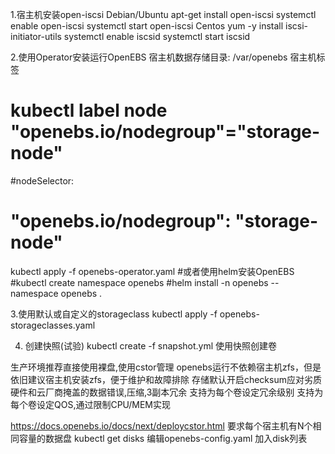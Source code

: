 1.宿主机安装open-iscsi
Debian/Ubuntu
apt-get install open-iscsi
systemctl enable open-iscsi
systemctl start open-iscsi
Centos
yum -y install iscsi-initiator-utils
systemctl enable iscsid
systemctl start iscsid

2.使用Operator安装运行OpenEBS
宿主机数据存储目录: /var/openebs
宿主机标签
# kubectl label node <node-name> "openebs.io/nodegroup"="storage-node"
#nodeSelector:
#  "openebs.io/nodegroup": "storage-node"
kubectl apply -f openebs-operator.yaml
#或者使用helm安装OpenEBS
#kubectl create namespace openebs
#helm install -n openebs --namespace openebs .

3.使用默认或自定义的storageclass
kubectl apply -f openebs-storageclasses.yaml

4. 创建快照(试验)
kubectl create -f snapshot.yml
使用快照创建卷

生产环境推荐直接使用裸盘,使用cstor管理
openebs运行不依赖宿主机zfs，但是依旧建议宿主机安装zfs，便于维护和故障排除
存储默认开启checksum应对劣质硬件和云厂商掩盖的数据错误,压缩,3副本冗余
支持为每个卷设定冗余级别
支持为每个卷设定QOS,通过限制CPU/MEM实现

https://docs.openebs.io/docs/next/deploycstor.html
要求每个宿主机有N个相同容量的数据盘
kubectl get disks
编辑openebs-config.yaml 
加入disk列表
